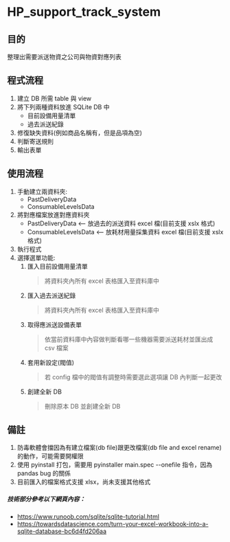 # HP_support_track_system

## 目的
整理出需要派送物資之公司與物資對應列表

## 程式流程
1. 建立 DB 所需 table 與 view
2. 將下列兩種資料放進 SQLite DB 中
    * 目前設備用量清單
    * 過去派送紀錄
3. 修復缺失資料(例如商品名稱有，但是品項為空)
4. 判斷寄送規則
5. 輸出表單

## 使用流程
1. 手動建立兩資料夾:
   * PastDeliveryData
   * ConsumableLevelsData
2. 將對應檔案放進對應資料夾
   * PastDeliveryData <-- 放過去的派送資料 excel 檔(目前支援 xslx 格式)
   * ConsumableLevelsData <-- 放耗材用量採集資料 excel 檔(目前支援 xslx 格式)
3. 執行程式
4. 選擇選單功能:
   1. 匯入目前設備用量清單  
      > 將資料夾內所有 excel 表格匯入至資料庫中
   2. 匯入過去派送紀錄  
      > 將資料夾內所有 excel 表格匯入至資料庫中
   3. 取得應派送設備表單  
      > 依當前資料庫中內容做判斷看哪一些機器需要派送耗材並匯出成 csv 檔案
   4. 套用新設定(閥值)
      > 若 config 檔中的閥值有調整時需要選此選項讓 DB 內判斷一起更改
   5. 創建全新 DB
      > 刪除原本 DB 並創建全新 DB

## 備註
1. 防毒軟體會擋因為有建立檔案(db file)跟更改檔案(db file and excel rename)的動作，可能需要開權限
2. 使用 pyinstall 打包，需要用 pyinstaller main.spec --onefile 指令，因為 pandas bug 的關係
3. 目前匯入的檔案格式支援 xlsx，尚未支援其他格式

##### 技術部分參考以下網頁內容：
* https://www.runoob.com/sqlite/sqlite-tutorial.html
* https://towardsdatascience.com/turn-your-excel-workbook-into-a-sqlite-database-bc6d4fd206aa
